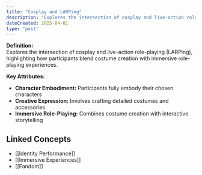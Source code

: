 ```yaml
---
title: "Cosplay and LARPing"
description: "Explores the intersection of cosplay and live-action role-playing (LARPing), highlighting how participants blend costume creation with immersive role-playing experiences."
dateCreated: 2025-04-01
type: "post"
---
```


**Definition:**  
Explores the intersection of cosplay and live-action role-playing (LARPing), highlighting how participants blend costume creation with immersive role-playing experiences.

**Key Attributes:**  
- **Character Embodiment:** Participants fully embody their chosen characters  
- **Creative Expression:** Involves crafting detailed costumes and accessories  
- **Immersive Role-Playing:** Combines costume creation with interactive storytelling

## Linked Concepts
- [[Identity Performance]]
- [[Immersive Experiences]]
- [[Fandom]]
